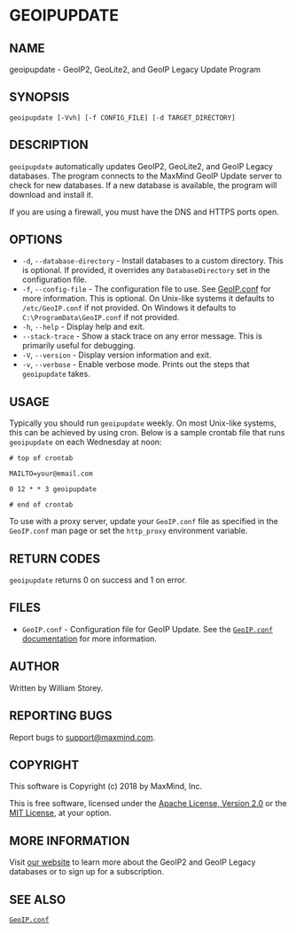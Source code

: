 # GEOIPUPDATE

## NAME

geoipupdate - GeoIP2, GeoLite2, and GeoIP Legacy Update Program

## SYNOPSIS

```
geoipupdate [-Vvh] [-f CONFIG_FILE] [-d TARGET_DIRECTORY]
```

## DESCRIPTION

`geoipupdate` automatically updates GeoIP2, GeoLite2, and GeoIP Legacy
databases. The program connects to the MaxMind GeoIP Update server to
check for new databases. If a new database is available, the program will
download and install it.

If you are using a firewall, you must have the DNS and HTTPS ports
open.

## OPTIONS

* `-d`, `--database-directory` - Install databases to a custom directory.
  This is optional. If provided, it overrides any `DatabaseDirectory` set
  in the configuration file.
* `-f`, `--config-file` - The configuration file to use. See
  [GeoIP.conf](GeoIP.conf.md) for more information. This is optional. On
  Unix-like systems it defaults to `/etc/GeoIP.conf` if not provided. On
  Windows it defaults to `C:\ProgramData\GeoIP.conf` if not provided.
* `-h`, `--help` - Display help and exit.
* `--stack-trace` - Show a stack trace on any error message. This is
  primarily useful for debugging.
* `-V`, `--version` - Display version information and exit.
* `-v`, `--verbose` - Enable verbose mode. Prints out the steps that
  `geoipupdate` takes.

## USAGE

Typically you should run `geoipupdate` weekly. On most Unix-like systems,
this can be achieved by using cron. Below is a sample crontab file that
runs `geoipupdate` on each Wednesday at noon:

```
# top of crontab

MAILTO=your@email.com

0 12 * * 3 geoipupdate

# end of crontab

```

To use with a proxy server, update your `GeoIP.conf` file as specified
in the `GeoIP.conf` man page or set the `http_proxy` environment
variable.

## RETURN CODES

`geoipupdate` returns 0 on success and 1 on error.

## FILES

* `GeoIP.conf` - Configuration file for GeoIP Update. See the
  [`GeoIP.conf` documentation](GeoIP.conf.md) for more information.

## AUTHOR

Written by William Storey.

## REPORTING BUGS

Report bugs to [support@maxmind.com](mailto:support@maxmind.com).

## COPYRIGHT

This software is Copyright (c) 2018 by MaxMind, Inc.

This is free software, licensed under the [Apache License, Version
2.0](../LICENSE-APACHE) or the [MIT License](../LICENSE-MIT), at your
option.

## MORE INFORMATION

Visit [our website](https://www.maxmind.com/en/geoip2-services-and-databases)
to learn more about the GeoIP2 and GeoIP Legacy databases or to sign up
for a subscription.

## SEE ALSO

[`GeoIP.conf`](GeoIP.conf.md)
